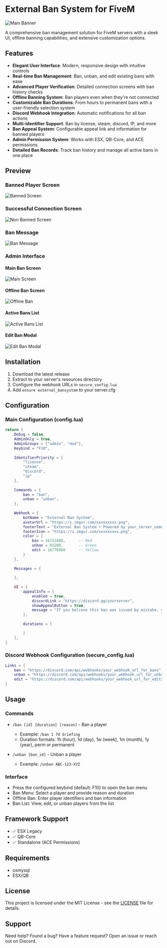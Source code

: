 # External Ban System for FiveM

![Main Banner](https://i.ibb.co/Y48BjDJC/Medal-9-Kq-Wzn-Yje-T-Photoroom.png)

A comprehensive ban management solution for FiveM servers with a sleek UI, offline banning capabilities, and extensive customization options.

## Features

* **Elegant User Interface**: Modern, responsive design with intuitive controls
* **Real-time Ban Management**: Ban, unban, and edit existing bans with ease
* **Advanced Player Verification**: Detailed connection screens with ban history checks
* **Offline Banning System**: Ban players even when they're not connected
* **Customizable Ban Durations**: From hours to permanent bans with a user-friendly selection system
* **Discord Webhook Integration**: Automatic notifications for all ban actions
* **Multi-identifier Support**: Ban by license, steam, discord, IP, and more
* **Ban Appeal System**: Configurable appeal link and information for banned players
* **Admin Permission System**: Works with ESX, QB-Core, and ACE permissions
* **Detailed Ban Records**: Track ban history and manage all active bans in one place

## Preview

### Banned Player Screen
![Banned Screen](https://r2.e-z.host/50178759-6a77-461c-84d2-9262b3c5465f/w05z6yct.gif)

### Successful Connection Screen
![Non Banned Screen](https://r2.e-z.host/50178759-6a77-461c-84d2-9262b3c5465f/ojpvbmyy.gif)

### Ban Message
![Ban Message](https://i.imgur.com/8UE4vQR.png)

### Admin Interface

#### Main Ban Screen
![Main Screen](https://i.imgur.com/Qa9UApo.png)

#### Offline Ban Screen
![Offline Ban](https://i.imgur.com/OVoJoqc.png)

#### Active Bans List
![Active Bans List](https://i.imgur.com/kVLO2iA.png)

#### Edit Ban Modal
![Edit Ban Modal](https://i.imgur.com/SDXjrH9.png)

## Installation

1. Download the latest release
2. Extract to your server's resources directory
3. Configure the webhook URLs in `secure_config.lua`
4. Add `ensure external_bansystem` to your server.cfg


## Configuration

### Main Configuration (config.lua)

```lua
return {
    Debug = false,
    AdminOnly = true,
    AdminGroups = {"admin", "mod"},
    Keybind = "F10",
    
    IdentifierPriority = {
        "license",
        "steam",
        "discord",
        "ip"
    },
    
    Commands = {
        ban = "ban",
        unban = "unban",
    },
    
    Webhook = {
        botName = "External Ban System",
        avatarUrl = "https://i.imgur.com/xxxxxxxxx.png",
        footerText = "External Ban System • Powered by your_server_name",
        footerIcon = "https://i.imgur.com/xxxxxxxxx.png",
        color = {
            ban = 16711680,      -- Red
            unban = 65280,       -- Green
            edit = 16776960      -- Yellow
        }
    },
    
    Messages = {
        
    },
    
    UI = {
        appealInfo = {
            enabled = true,
            discordLink = "https://discord.gg/yourserver",
            showAppealButton = true,
            message = "If you believe this ban was issued by mistake, you may appeal on our Discord server."
        },
        
        durations = {
            
        }
    },
}
```

### Discord Webhook Configuration (secure_config.lua)

```lua
Links = {
    ban = "https://discord.com/api/webhooks/your_webhook_url_for_bans",
    unban = "https://discord.com/api/webhooks/your_webhook_url_for_unbans",
    edit = "https://discord.com/api/webhooks/your_webhook_url_for_edits",
}
```

## Usage

### Commands

- `/ban [id] [duration] [reason]` - Ban a player
  - Example: `/ban 1 7d Griefing`
  - Duration formats: 1h (hour), 1d (day), 1w (week), 1m (month), 1y (year), perm or permanent

- `/unban [ban_id]` - Unban a player
  - Example: `/unban ABC-123-XYZ`

### Interface

- Press the configured keybind (default: F10) to open the ban menu
- Ban Menu: Select a player and provide reason and duration
- Offline Ban: Enter player identifiers and ban information
- Ban List: View, edit, or unban players from the list

## Framework Support

- ✅ ESX Legacy
- ✅ QB-Core
- ✅ Standalone (ACE Permissions)

## Requirements

- oxmysql
- ESX/QB

## License

This project is licensed under the MIT License - see the [LICENSE](LICENSE) file for details.

## Support

Need help? Found a bug? Have a feature request? Open an issue or reach out on Discord.